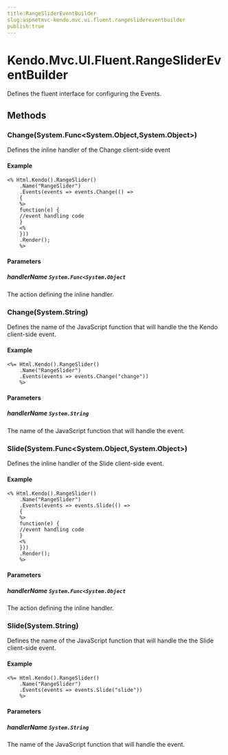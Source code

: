 ```yaml
---
title:RangeSliderEventBuilder
slug:aspnetmvc-kendo.mvc.ui.fluent.rangeslidereventbuilder
publish:true
---
```


# Kendo.Mvc.UI.Fluent.RangeSliderEventBuilder

Defines the fluent interface for configuring the Events.

## Methods

### Change(System.Func<System.Object,System.Object>)
Defines the inline handler of the Change client-side event

#### Example
    <% Html.Kendo().RangeSlider()
        .Name("RangeSlider")
        .Events(events => events.Change(() =>
        {
        %>
        function(e) {
        //event handling code
        }
        <%
        }))
        .Render();
        %>

#### Parameters

##### handlerName `System.Func<System.Object`
The action defining the inline handler.

### Change(System.String)
Defines the name of the JavaScript function that will handle the the Kendo client-side event.

#### Example
    <%= Html.Kendo().RangeSlider()
        .Name("RangeSlider")
        .Events(events => events.Change("change"))
        %>

#### Parameters

##### handlerName `System.String`
The name of the JavaScript function that will handle the event.

### Slide(System.Func<System.Object,System.Object>)
Defines the inline handler of the Slide client-side event.

#### Example
    <% Html.Kendo().RangeSlider()
        .Name("RangeSlider")
        .Events(events => events.Slide(() =>
        {
        %>
        function(e) {
        //event handling code
        }
        <%
        }))
        .Render();
        %>

#### Parameters

##### handlerName `System.Func<System.Object`
The action defining the inline handler.

### Slide(System.String)
Defines the name of the JavaScript function that will handle the the Slide client-side event.

#### Example
    <%= Html.Kendo().RangeSlider()
        .Name("RangeSlider")
        .Events(events => events.Slide("slide"))
        %>

#### Parameters

##### handlerName `System.String`
The name of the JavaScript function that will handle the event.